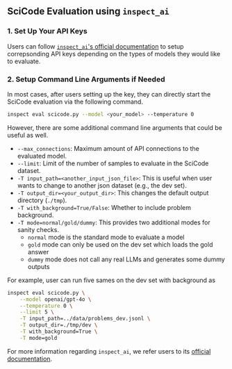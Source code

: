 ## **SciCode Evaluation using `inspect_ai`**

### 1. Set Up Your API Keys

Users can follow [`inspect_ai`'s official documentation](https://inspect.ai-safety-institute.org.uk/#getting-started) to setup correpsonding API keys depending on the types of models they would like to evaluate.

### 2. Setup Command Line Arguments if Needed

In most cases, after users setting up the key, they can directly start the SciCode evaluation via the following command.

```bash
inspect eval scicode.py --model <your_model> --temperature 0
```

However, there are some additional command line arguments that could be useful as well.

- `--max_connections`: Maximum amount of API connections to the evaluated model.
- `--limit`: Limit of the number of samples to evaluate in the SciCode dataset.
- `-T input_path=<another_input_json_file>`: This is useful when user wants to change to another json dataset (e.g., the dev set).
- `-T output_dir=<your_output_dir>`: This changes the default output directory (`./tmp`).
- `-T with_background=True/False`: Whether to include problem background.
- `-T mode=normal/gold/dummy`: This provides two additional modes for sanity checks.
    - `normal` mode is the standard mode to evaluate a model
    - `gold` mode can only be used on the dev set which loads the gold answer
    - `dummy` mode does not call any real LLMs and generates some dummy outputs

For example, user can run five sames on the dev set with background as

```bash
inspect eval scicode.py \
    --model openai/gpt-4o \
    --temperature 0 \
    --limit 5 \
    -T input_path=../data/problems_dev.jsonl \
    -T output_dir=./tmp/dev \
    -T with_background=True \
    -T mode=gold
```

For more information regarding `inspect_ai`, we refer users to its [official documentation](https://inspect.ai-safety-institute.org.uk/).